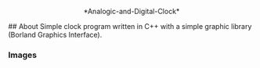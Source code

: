 <p align="center">
 *Analogic-and-Digital-Clock*
</p>
## About  
 Simple clock program written in C++ with a simple graphic library (Borland Graphics Interface).




### Images




